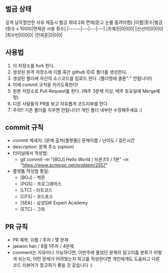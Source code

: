 ## 벌금 상태
깊게 납득할만한 사유 제출시 벌금 최대 2회 면제(듣고 눈물 흘려야함)
|이름|횟수|벌금 (횟수 x 1000)|면제권 사용 횟수|
|------|---|---|---|
|조예진|0|0|0|
|신선아|0|0|0|
|최수빈|0|0|0|
|전희훈|0|0|0|

## 사용법

1. 이 저장소를 fork 한다.
2. 생성된 원격 저장소에 이름 혹은 github ID로 폴더를 생성한다.
3. 생성된 폴더에 자신의 소스코드를 업로드 한다. (폴더명에 콜론":" 안됩니다!)
4. 이때 commit 규칙을 지키도록한다!
5. 원본 저장소로 Pull Request를 한다. (매주 3문제 이상, 매주 토요일에 Merge예정)
6. 다른 사람들의 PR을 보고 자유롭게 코드리뷰를 한다.
7. 주의!! 기존 폴더를 지우면 안됩니다!! 개인 폴더 내부만 수정해주세요 :)



## commit 규칙

- commit 메세지: [문제 출처(플랫폼)] 문제이름 / 난이도 / 걸린시간
- description: 문제 주소 (option)
- 터미널에서 작성법:
  - git commit -m "[BOJ] Hello World / 브론즈5 / 1분" -m "https://www.acmicpc.net/problem/2557"
- 플랫폼 작성법 통일:
  - [BOJ] - 백준
  - [PGS] - 프로그래머스
  - [LTC] - 리트코드
  - [CFS] - 코드포스
  - [SEA] - 삼성SW Expert Academy
  - [ETC] - 그외
   
   
## PR 규칙

- PR 제목: 이름 / 주차 / 몇 문제
- jaewon han / 8월 1주차 / 4문제
- comment는 자유이나 가능하다면, 이번주에 풀었던 문제의 알고리즘 분류가 어떻게 되는지, 어떤 문제가 어려웠는지 회고를 작성한다면 개인에게도 도움되고 다른 코드 리뷰어가 참고하기 좋을 것 같습니다 :)
